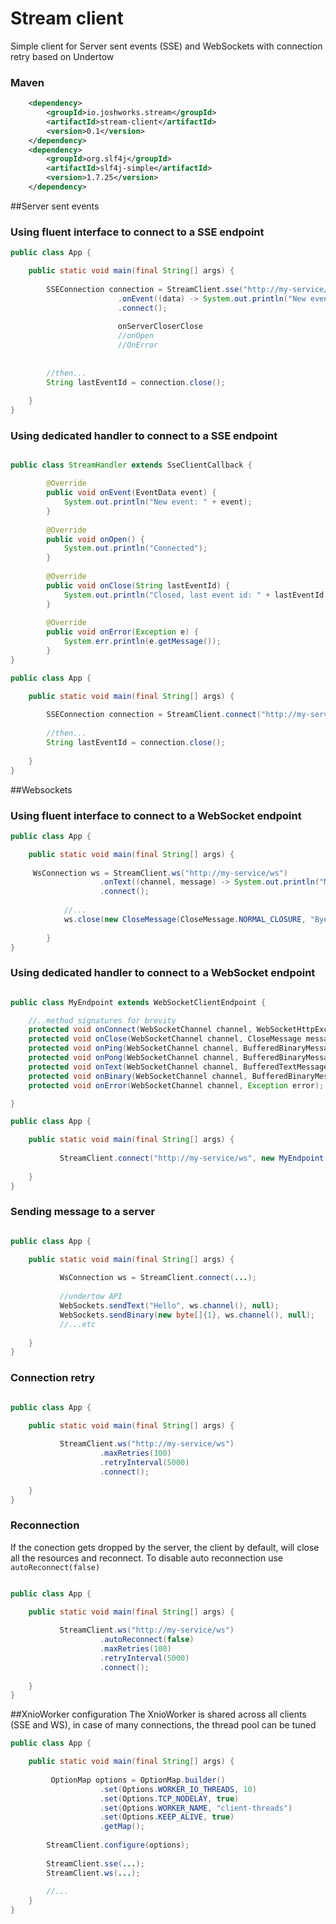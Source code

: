 # Stream client
Simple client for Server sent events (SSE) and WebSockets with connection retry based on Undertow


### Maven

```xml
    <dependency>
        <groupId>io.joshworks.stream</groupId>
        <artifactId>stream-client</artifactId>
        <version>0.1</version>
    </dependency>
    <dependency>
        <groupId>org.slf4j</groupId>
        <artifactId>slf4j-simple</artifactId>
        <version>1.7.25</version>
    </dependency>

```

##Server sent events

### Using fluent interface to connect to a SSE endpoint
```java
public class App {

    public static void main(final String[] args) {
      
        SSEConnection connection = StreamClient.sse("http://my-service/sse")
                        .onEvent((data) -> System.out.println("New event: " + data))
                        .connect();
                        
                        onServerCloserClose
                        //onOpen
                        //OnError
        
        
        //then...
        String lastEventId = connection.close();
        
    }
}
```

### Using dedicated handler to connect to a SSE endpoint
```java

public class StreamHandler extends SseClientCallback {

        @Override
        public void onEvent(EventData event) {
            System.out.println("New event: " + event);
        }
    
        @Override
        public void onOpen() {
            System.out.println("Connected");
        }
    
        @Override
        public void onClose(String lastEventId) {
            System.out.println("Closed, last event id: " + lastEventId);
        }
    
        @Override
        public void onError(Exception e) {
            System.err.println(e.getMessage());
        }
}

public class App {

    public static void main(final String[] args) {
      
        SSEConnection connection = StreamClient.connect("http://my-service/sse", new StreamHandler());
                             
        //then...
        String lastEventId = connection.close();
        
    }
}
```

##Websockets

### Using fluent interface to connect to a WebSocket endpoint
```java
public class App {

    public static void main(final String[] args) {
        
     WsConnection ws = StreamClient.ws("http://my-service/ws")
                    .onText((channel, message) -> System.out.println("Message received: " + message))
                    .connect();
    
            //...
            ws.close(new CloseMessage(CloseMessage.NORMAL_CLOSURE, "Bye"));
    
        }
}
```

### Using dedicated handler to connect to a WebSocket endpoint
```java

public class MyEndpoint extends WebSocketClientEndpoint {

    //..method signatures for brevity
    protected void onConnect(WebSocketChannel channel, WebSocketHttpExchange exchange);
    protected void onClose(WebSocketChannel channel, CloseMessage message) ;
    protected void onPing(WebSocketChannel channel, BufferedBinaryMessage message);
    protected void onPong(WebSocketChannel channel, BufferedBinaryMessage message);
    protected void onText(WebSocketChannel channel, BufferedTextMessage message);
    protected void onBinary(WebSocketChannel channel, BufferedBinaryMessage message);
    protected void onError(WebSocketChannel channel, Exception error);

}

public class App {

    public static void main(final String[] args) {
    
           StreamClient.connect("http://my-service/ws", new MyEndpoint());
    
    }
}
```

### Sending message to a server
```java

public class App {

    public static void main(final String[] args) {
    
           WsConnection ws = StreamClient.connect(...);
           
           //undertow API
           WebSockets.sendText("Hello", ws.channel(), null);
           WebSockets.sendBinary(new byte[]{1}, ws.channel(), null);
           //...etc
    
    }
}
```

### Connection retry

```java

public class App {

    public static void main(final String[] args) {
    
           StreamClient.ws("http://my-service/ws")
                    .maxRetries(100)
                    .retryInterval(5000)
                    .connect();
    
    }
}
```

### Reconnection
If the conection gets dropped by the server, the client by default, will close all the resources and reconnect.
To disable auto reconnection use `autoReconnect(false)`
```java

public class App {

    public static void main(final String[] args) {
    
           StreamClient.ws("http://my-service/ws")
                    .autoReconnect(false)
                    .maxRetries(100)
                    .retryInterval(5000)
                    .connect();
    
    }
}
```

##XnioWorker configuration
The XnioWorker is shared across all clients (SSE and WS), in case of many connections, the thread pool can be tuned

```java
public class App {

    public static void main(final String[] args) {
      
         OptionMap options = OptionMap.builder()
                    .set(Options.WORKER_IO_THREADS, 10)
                    .set(Options.TCP_NODELAY, true)
                    .set(Options.WORKER_NAME, "client-threads")
                    .set(Options.KEEP_ALIVE, true)
                    .getMap();
        
        StreamClient.configure(options);
        
        StreamClient.sse(...);
        StreamClient.ws(...);
        
        //...
    }
}
```
